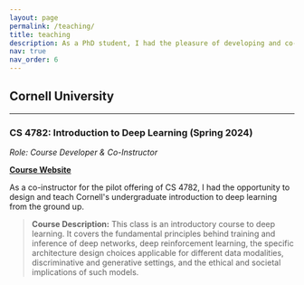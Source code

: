 ```yaml
---
layout: page
permalink: /teaching/
title: teaching
description: As a PhD student, I had the pleasure of developing and co-instructing the pilot offering of Cornell's undergraduate deep learning course.
nav: true
nav_order: 6
---
```


## Cornell University

---

### **CS 4782: Introduction to Deep Learning** (Spring 2024)
*Role: Course Developer & Co-Instructor*

[**Course Website**](https://www.cs.cornell.edu/courses/cs4782/2024sp/)

As a co-instructor for the pilot offering of CS 4782, I had the opportunity to design and teach Cornell's undergraduate introduction to deep learning from the ground up.

> **Course Description:**
> This class is an introductory course to deep learning. It covers the fundamental principles behind training and inference of deep networks, deep reinforcement learning, the specific architecture design choices applicable for different data modalities, discriminative and generative settings, and the ethical and societal implications of such models.
